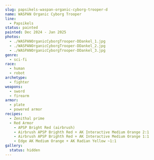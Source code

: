 ```yaml
---
slug: papsikels-waspan-organic-cyborg-trooper-d
name: WASPAN Organic Cyborg Trooper
line:
  - Papsikels
status: painted
painted: Dec 2024 - Jan 2025
photos:
  - ./WASPANOrganicCyborgTrooper-DDankel_1.jpg
  - ./WASPANOrganicCyborgTrooper-DDankel_2.jpg
  - ./WASPANOrganicCyborgTrooper-DDankel_3.jpg
genre:
  - sci-fi
race:
  - human
  - robot
archetype:
  - fighter
weapons:
  - sword
  - firearm
armor:
  - plate
  - powered armor
recipes:
  - Zenithal prime
  - Red Armor
    - APSP Bright Red (airbrush)
    - Airbrush APSP Brighth Red + AK Interactive Medium Orange 2:1
    - Airbrush APSP Brighth Red + AK Interactive Medium Orange 1:1
    - Edge AK Medium Orange + AK Radian Yellow ~1:1
gallery:
  status: hidden
---
```

